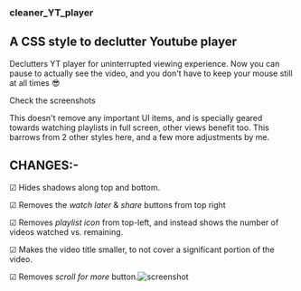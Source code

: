 ### cleaner_YT_player
A CSS style to declutter Youtube player
---


Declutters YT player for uninterrupted viewing experience. Now you can pause to actually see the video, and you don't have to keep your mouse still at all times 😎

Check the screenshots


This doesn't remove any important UI items, and is specially geared towards watching playlists in full screen, other views benefit too.
This barrows from 2 other styles here, and a few more adjustments by me.


## CHANGES:-


☑ Hides shadows along top and bottom.

☑ Removes the *watch later* & *share* buttons from top right

☑ Removes *playlist icon* from top-left, and instead shows the number of videos watched vs. remaining.

☑ Makes the video title smaller, to not cover a significant portion of the video.

☑ Removes *scroll for more* button.![screenshot](https://user-images.githubusercontent.com/28248852/219968000-8d631795-f76a-4936-bee9-c6c65f227fbd.png)
